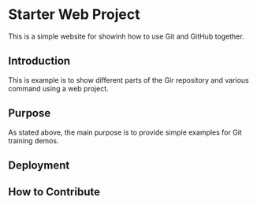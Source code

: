 # Starter Web Project

This is a simple website for showinh how to use Git and GitHub together.

## Introduction

This is example is to show different parts of the Gir repository and various command using a web project.

## Purpose

As stated above, the main purpose is to provide simple examples for Git training demos. 

## Deployment
 

## How to Contribute 
